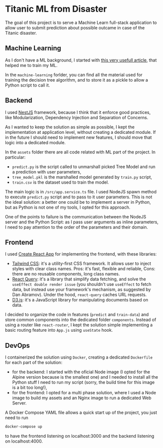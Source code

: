 # Titanic ML from Disaster

The goal of this project is to serve a Machine Learn full-stack application to allow user to submit prediction about
possible outcame in case of the Titanic disaster.

## Machine Learning

As I don't have a ML background, I started with [this very usefull article](https://github.com/ViniciusNalaSantos/ML_TitanicAlgoritm/blob/efca7392b931c497e61698d7bf8d9bab35185510/titanic_algoritm.ipynb),
that helped me to train my ML.

In the `machine-learning` forlder, you can find all the material used for training the decision tree algorithm, and
to store it as a pickle to allow a Python script to call it.

## Backend

I used [NestJS](https://nestjs.com/) framework, because I think that it enforce good practices, like Modularization, Dependency Injection and Separation of Concerns.

As I wanted to keep the solution as simple as possible, I kept the implementation at application level, without
creating a dedicated module. If in the future I should need to implement new features, I should move that logic into
a dedicated module.

In the `assets` folder there are all code related with ML part of the project. In particular:

- `predict.py` is the script called to unmarshall picked Tree Model and run a prediction with user parameters,
- `tree_model.pkl` is the marshalled model generated by `train.py` script,
- `train.csv` is the dataset used to train the model.

The main logic is in `/src/app.service.ts` file. I used NodeJS spawn method to execute `predict.py` script and to
pass to it user parameters. This is not the ideal solution: a better one could be to implement a server in Python,
but as Python is not one of my tools, I opted for this approach.

One of the points to failure is the communication between the NodeJS server and the Python Script: as I pass user
arguments as inline parameters, I need to pay attention to the order of the parameters and their domain.

## Frontend

I used [Create React App](https://create-react-app.dev/) for implementing the frontend, with these libraries:

- [Tailwind CSS](https://tailwindcss.com/): it's a utility-first CSS framework. It allows user to inject styles with
  clear class names. Pros: it's fast, flexible and reliable, Cons: there are no reusable components, long class names.
- [React Query](https://github.com/TanStack/query#readme): it's a library that simplify data fetching, and solve the
  `useEffect double render issue` (you shouldn't use `useEffect` to fetch data, but instead use your framework's
  mechanism, as suggested by Dan Abramov). Under the hood, `react-query` caches URL requests.
- [D3.js](https://d3js.org/): it's a JavaScript library for manipulating documents based on data.

I decided to organize the code in features (`predict` and `train-data`) and store common components into the
dedicated folder `components`. Instead of using a router like `react-router`, I kept the solution simple implementing
a basic routing feature into `App.js` using `useState` hook.

## DevOps

I containerized the solution using `Docker`, creating a dedicated `Dockerfile` for each part of the solution:

- for the backend: I started with the oficial Node image (I opted for the Alpine version because is the smallest one)
  and I needed to install all the Python stuff I need to run my script (sorry, the build time for this image is a
  bit too long!),
- for the frontend: I opted for a multi phase solution, where I used a Node image to build my assets and an Nginx
  image to run a dedicated Web Server.

A Docker Compose YAML file allows a quick start up of the project, you just need to run

```bash
docker-compose up
```

to have the frontend listening on localhost:3000 and the backend listening on localhost:4000.
